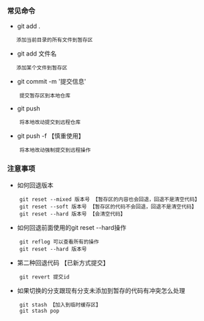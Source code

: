 ### 常见命令

* git add .
```
   添加当前目录的所有文件到暂存区
```

* git add 文件名
```
   添加某个文件到暂存区
```

* git commit -m '提交信息'
```
    提交暂存区到本地仓库
```

* git push
```
    将本地改动提交到远程仓库
```

* git push -f 【慎重使用】
```
    将本地改动强制提交到远程操作
```

### 注意事项
* 如何回退版本
```
    git reset --mixed 版本号 【暂存区的内容也会回退，回退不是清空代码】
    git reset --soft 版本号 【暂存区的代码不会回退，回退不是清空代码】
    git reset --hard 版本号 【会清空代码】
```

* 如何回退前面使用的git reset --hard操作
```
    git reflog 可以查看所有的操作
    git reset --hard 版本号
```

* 第二种回退代码 【已新方式提交】
```
    git revert 提交id
```

* 如果切换的分支跟现有分支未添加到暂存的代码有冲突怎么处理
```
    git stash 【加入到临时缓存区】
    git stash pop
```




